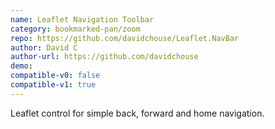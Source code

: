 ```yaml
---
name: Leaflet Navigation Toolbar
category: bookmarked-pan/zoom
repo: https://github.com/davidchouse/Leaflet.NavBar
author: David C
author-url: https://github.com/davidchouse
demo: 
compatible-v0: false
compatible-v1: true
---
```


Leaflet control for simple back, forward and home navigation.
